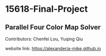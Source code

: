 # 15618-Final-Project
## Parallel Four Color Map Solver

Contributors: Chenfei Lou, Yuqing Qiu

website link: https://alexanderia-mike.github.io
